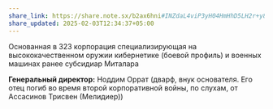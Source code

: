 ```yaml
---
share_link: https://share.note.sx/b2ax6hni#INZdaL4viP3yH04HmHhD5LH2r+y8WDph4cukq6UJ7oc
share_updated: 2025-02-03T12:34:37+05:00
---
```

Основанная в 323 корпорация специализирующая на высококачественном оружии кибернетике (боевой профиль) и военных машинах
ранее субсидиар Миталара

**Генеральный директор:** Ноддим Оррат (дварф, внук основателя. Его отец погиб во время второй корпоративной войны, по слухам, от Ассасинов Трисвен (Мелидиер))